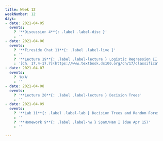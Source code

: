 ```yaml
---
title: Week 12
weekNumber: 12
days:
- date: 2021-04-05
  events:
    ? '**Discussion 4**{: .label .label-disc }'
    : ''
- date: 2021-04-06
  events:
    ? '**Fireside Chat 11**{: .label .label-live }'
    : ''
    ? '**Lecture 19**{: .label .label-lecture } Logistic Regression II, Classification'
    : '[Ch. 17.4-17.7](https://www.textbook.ds100.org/ch/17/classification_log_reg.html)'
- date: 2021-04-07
  events:
    ? 'N/A'
    : ''
- date: 2021-04-08
  events:
    ? '**Lecture 20**{: .label .label-lecture } Decision Trees'
    : ''
- date: 2021-04-09
  events:
    ? '**Lab 11**{: .label .label-lab } Decision Trees and Random Forests (due Apr 15)'
    : ''
    ? '**Homework 9**{: .label .label-hw } Spam/Ham I (due Apr 15)'
    : ''

---
```

